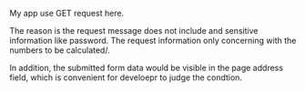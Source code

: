 My app use GET request here.

The reason is the request message does not include and sensitive information like password. The request information only concerning with the numbers to be calculated/.

In addition, the submitted form data would be visible in the page address field, which is convenient for develoepr to judge the condtion.
